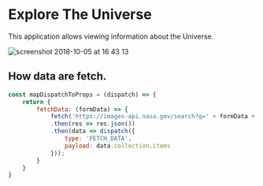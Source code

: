# Explore The Universe
This application allows viewing information about the Universe.

![screenshot 2018-10-05 at 16 43 13](https://user-images.githubusercontent.com/30631373/46542427-a6a56a00-c8be-11e8-8a0d-d92b7aaa1346.png)

## How data are fetch.
``` jsx
const mapDispatchToProps = (dispatch) => {
    return {
        fetchData: (formData) => {
            fetch('https://images-api.nasa.gov/search?q=' + formData + '&media_type=image')
            .then(res => res.json())
            .then(data => dispatch({
                type: 'FETCH_DATA',
                payload: data.collection.items
            }));
        }
    }
}
```  
